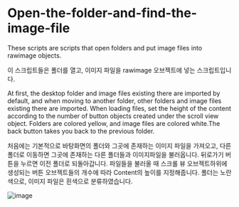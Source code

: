 # Open-the-folder-and-find-the-image-file

These scripts are scripts that open folders and put image files into rawimage objects.

이 스크립트들은 폴더를 열고, 이미지 파일을 rawimage 오브젝트에 넣는 스크립트입니다.

At first, the desktop folder and image files existing there are imported by default, and when moving to another folder, other folders and image files existing there are imported.
When loading files, set the height of the content according to the number of button objects created under the scroll view object.
Folders are colored yellow, and image files are colored white.The back button takes you back to the previous folder.

처음에는 기본적으로 바탕화면의 폴더와 그곳에 존재하는 이미지 파일을 가져오고, 다른폴더로 이동하면 그곳에 존재하는 다른 폴더들과 이미지파일을 불러옵니다.
뒤로가기 버튼을 누르면 이전 폴더로 되돌아갑니다.
파일들을 불러올 때 스크롤 뷰 오브젝트하위에 생성되는 버튼 오브젝트들의 개수에 따라 Content의 높이를 지정해줍니다.
폴더는 노란색으로, 이미지 파일은 흰색으로 분류하였습니다.

![image](https://user-images.githubusercontent.com/108164564/223010183-ee3e4f27-d7c7-4807-aa0e-3415856bd81b.png)
